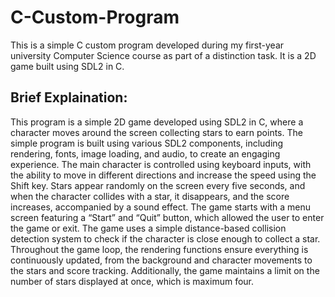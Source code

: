 # C-Custom-Program

This is a simple C custom program developed during my first-year university Computer Science course as part of a distinction task. It is a 2D game built using SDL2 in C. 

## Brief Explaination:
This program is a simple 2D game developed using SDL2 in C, where a character moves around the screen collecting stars to earn points. The simple program is built using various SDL2 components, including rendering, fonts, image loading, and audio, to create an engaging experience. The main character is controlled using keyboard inputs, with the ability to move in different directions and increase the speed using the Shift key. Stars appear randomly on the screen every five seconds, and when the character collides with a star, it disappears, and the score increases, accompanied by a sound effect. The game starts with a menu screen featuring a “Start” and “Quit” button, which allowed the user to enter the game or exit. The game uses a simple distance-based collision detection system to check if the character is close enough to collect a star. Throughout the game loop, the rendering functions ensure everything is continuously updated, from the background and character movements to the stars and score tracking. Additionally, the game maintains a limit on the number of stars displayed at once, which is maximum four.
